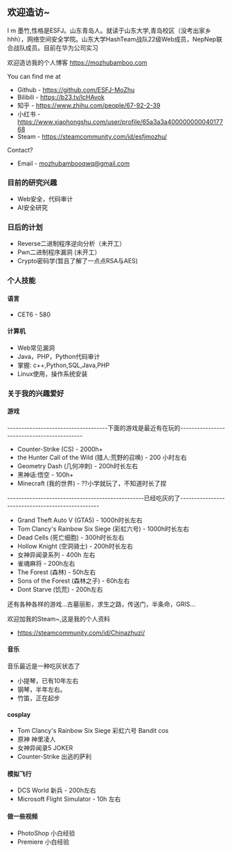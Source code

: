## 欢迎造访~

I m 墨竹,性格是ESFJ。山东青岛人。就读于山东大学,青岛校区（没考出家乡hhh），网络空间安全学院。山东大学HashTeam战队22级Web成员，NepNep联合战队成员。目前在华为公司实习



欢迎造访我的个人博客 https://mozhubamboo.com

You can find me at

* Github - https://github.com/ESFJ-MoZhu
* Bilibili  - https://b23.tv/lcHAvok
* 知乎  - https://www.zhihu.com/people/67-92-2-39
* 小红书 - https://www.xiaohongshu.com/user/profile/65a3a3a40000000004017768
* Steam - https://steamcommunity.com/id/esfjmozhu/

Contact?

* Email - mozhubambooqwq@gmail.com

### 目前的研究兴趣

* Web安全，代码审计
* AI安全研究

### 日后的计划
* Reverse二进制程序逆向分析（未开工）
* Pwn二进制程序漏洞 (未开工）
* Crypto密码学(暂且了解了一点点RSA与AES)

### 个人技能

#### 语言

* CET6 - 580

#### 计算机

* Web常见漏洞
* Java，PHP，Python代码审计
* 掌握: c++,Python,SQL,Java,PHP
* Linux使用，操作系统安装

### 关于我的兴趣爱好

#### 游戏

------------------------------------下面的游戏是最近有在玩的-------------------------------------------

* Counter-Strike (CS) - 2000h+
* the Hunter Call of the Wild (猎人:荒野的召唤) - 200 小时左右
* Geometry Dash (几何冲刺) - 200h时长左右
* 黑神话:悟空 - 100h+
* Minecraft (我的世界) - ??小学就玩了，不知道时长了捏

-------------------------------------------------已经吃灰的了-------------------------------------------------

* Grand Theft Auto V (GTA5) - 1000h时长左右
* Tom Clancy's Rainbow Six Siege (彩虹六号) - 1000h时长左右
* Dead Cells (死亡细胞) - 300h时长左右
* Hollow Knight (空洞骑士) - 200h时长左右
* 女神异闻录系列 - 400h 左右
* 雀魂麻将 - 200h左右
* The Forest (森林) - 50h左右
* Sons of the Forest (森林之子) - 60h左右
* Dont Starve (饥荒) - 200h左右

还有各种各样的游戏...古墓丽影，求生之路，传送门，半条命，GRIS...

欢迎加我的Steam~,这是我的个人资料

* https://steamcommunity.com/id/Chinazhuzi/

#### 音乐

音乐最近是一种吃灰状态了

* 小提琴，已有10年左右
* 钢琴，半年左右。
* 竹笛，正在起步

#### cosplay

* Tom Clancy's Rainbow Six Siege 彩虹六号 Bandit cos
* 原神 神里凌人
* 女神异闻录5  JOKER
* Counter-Strike  出逃的萨利

#### 模拟飞行

* DCS World 新兵 - 200h左右
* Microsoft Flight Simulator  - 10h 左右


#### 做一些视频

* PhotoShop 小白经验
* Premiere 小白经验



